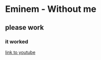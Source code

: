 <!DOCTYPE html>
<html>
  <head>
    <title> oh yeah </title>
  </head>

  <body>
      <h1> Eminem - Without me </h1>
      <h2> please work </h2>
      <h3> it worked </h3>
      <a href="https://www.youtube.com/watch?v=BA_c3bGQXlQ&pbjreload=10" target="_blank"> link to youtube </a>
  </body>
</html>
